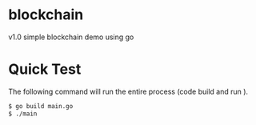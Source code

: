 # blockchain
v1.0 simple blockchain demo using go
# Quick Test
The following command will run the entire process (code build and run ).

```sh
$ go build main.go
$ ./main
```

